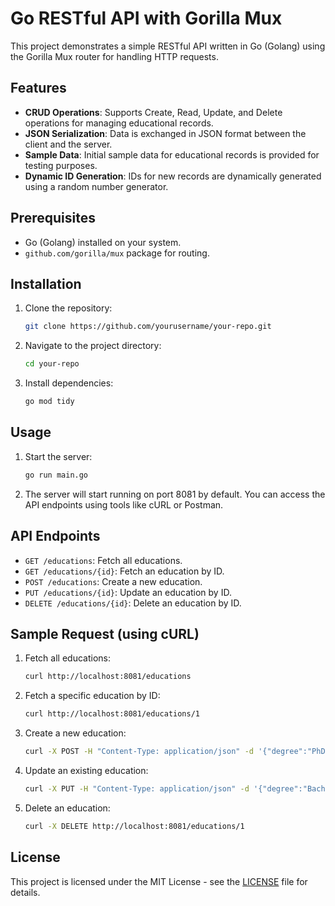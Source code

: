 # Go RESTful API with Gorilla Mux

This project demonstrates a simple RESTful API written in Go (Golang) using the Gorilla Mux router for handling HTTP requests.

## Features

- **CRUD Operations**: Supports Create, Read, Update, and Delete operations for managing educational records.
- **JSON Serialization**: Data is exchanged in JSON format between the client and the server.
- **Sample Data**: Initial sample data for educational records is provided for testing purposes.
- **Dynamic ID Generation**: IDs for new records are dynamically generated using a random number generator.

## Prerequisites

- Go (Golang) installed on your system.
- `github.com/gorilla/mux` package for routing.

## Installation

1. Clone the repository:

    ```bash
    git clone https://github.com/yourusername/your-repo.git
    ```

2. Navigate to the project directory:

    ```bash
    cd your-repo
    ```

3. Install dependencies:

    ```bash
    go mod tidy
    ```

## Usage

1. Start the server:

    ```bash
    go run main.go
    ```

2. The server will start running on port 8081 by default. You can access the API endpoints using tools like cURL or Postman.

## API Endpoints

- `GET /educations`: Fetch all educations.
- `GET /educations/{id}`: Fetch an education by ID.
- `POST /educations`: Create a new education.
- `PUT /educations/{id}`: Update an education by ID.
- `DELETE /educations/{id}`: Delete an education by ID.

## Sample Request (using cURL)

1. Fetch all educations:

    ```bash
    curl http://localhost:8081/educations
    ```

2. Fetch a specific education by ID:

    ```bash
    curl http://localhost:8081/educations/1
    ```

3. Create a new education:

    ```bash
    curl -X POST -H "Content-Type: application/json" -d '{"degree":"PhD","gpa":"3.5","student":{"firstname":"John","lastname":"Doe"}}' http://localhost:8081/educations
    ```

4. Update an existing education:

    ```bash
    curl -X PUT -H "Content-Type: application/json" -d '{"degree":"Bachelor","gpa":"3.2","student":{"firstname":"Alice","lastname":"Smith"}}' http://localhost:8081/educations/1
    ```

5. Delete an education:

    ```bash
    curl -X DELETE http://localhost:8081/educations/1
    ```

## License

This project is licensed under the MIT License - see the [LICENSE](LICENSE) file for details.
